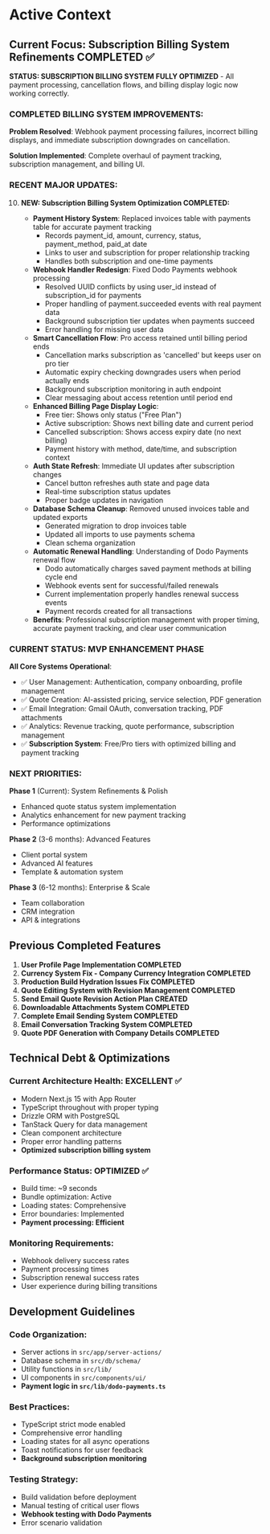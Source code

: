 # Active Context

## Current Focus: Subscription Billing System Refinements COMPLETED ✅

**STATUS: SUBSCRIPTION BILLING SYSTEM FULLY OPTIMIZED** - All payment processing, cancellation flows, and billing display logic now working correctly.

### COMPLETED BILLING SYSTEM IMPROVEMENTS:

**Problem Resolved**: Webhook payment processing failures, incorrect billing displays, and immediate subscription downgrades on cancellation.

**Solution Implemented**: Complete overhaul of payment tracking, subscription management, and billing UI.

### RECENT MAJOR UPDATES:

10. **NEW: Subscription Billing System Optimization COMPLETED:**

    - **Payment History System**: Replaced invoices table with payments table for accurate payment tracking
      - Records payment_id, amount, currency, status, payment_method, paid_at date
      - Links to user and subscription for proper relationship tracking
      - Handles both subscription and one-time payments
    - **Webhook Handler Redesign**: Fixed Dodo Payments webhook processing
      - Resolved UUID conflicts by using user_id instead of subscription_id for payments
      - Proper handling of payment.succeeded events with real payment data
      - Background subscription tier updates when payments succeed
      - Error handling for missing user data
    - **Smart Cancellation Flow**: Pro access retained until billing period ends
      - Cancellation marks subscription as 'cancelled' but keeps user on pro tier
      - Automatic expiry checking downgrades users when period actually ends
      - Background subscription monitoring in auth endpoint
      - Clear messaging about access retention until period end
    - **Enhanced Billing Page Display Logic**:
      - Free tier: Shows only status ("Free Plan")
      - Active subscription: Shows next billing date and current period
      - Cancelled subscription: Shows access expiry date (no next billing)
      - Payment history with method, date/time, and subscription context
    - **Auth State Refresh**: Immediate UI updates after subscription changes
      - Cancel button refreshes auth state and page data
      - Real-time subscription status updates
      - Proper badge updates in navigation
    - **Database Schema Cleanup**: Removed unused invoices table and updated exports
      - Generated migration to drop invoices table
      - Updated all imports to use payments schema
      - Clean schema organization
    - **Automatic Renewal Handling**: Understanding of Dodo Payments renewal flow
      - Dodo automatically charges saved payment methods at billing cycle end
      - Webhook events sent for successful/failed renewals
      - Current implementation properly handles renewal success events
      - Payment records created for all transactions
    - **Benefits**: Professional subscription management with proper timing, accurate payment tracking, and clear user communication

### CURRENT STATUS: MVP ENHANCEMENT PHASE

**All Core Systems Operational**:

- ✅ User Management: Authentication, company onboarding, profile management
- ✅ Quote Creation: AI-assisted pricing, service selection, PDF generation
- ✅ Email Integration: Gmail OAuth, conversation tracking, PDF attachments
- ✅ Analytics: Revenue tracking, quote performance, subscription management
- ✅ **Subscription System**: Free/Pro tiers with optimized billing and payment tracking

### NEXT PRIORITIES:

**Phase 1** (Current): System Refinements & Polish

- Enhanced quote status system implementation
- Analytics enhancement for new payment tracking
- Performance optimizations

**Phase 2** (3-6 months): Advanced Features

- Client portal system
- Advanced AI features
- Template & automation system

**Phase 3** (6-12 months): Enterprise & Scale

- Team collaboration
- CRM integration
- API & integrations

## Previous Completed Features

1. **User Profile Page Implementation COMPLETED**
2. **Currency System Fix - Company Currency Integration COMPLETED**
3. **Production Build Hydration Issues Fix COMPLETED**
4. **Quote Editing System with Revision Management COMPLETED**
5. **Send Email Quote Revision Action Plan CREATED**
6. **Downloadable Attachments System COMPLETED**
7. **Complete Email Sending System COMPLETED**
8. **Email Conversation Tracking System COMPLETED**
9. **Quote PDF Generation with Company Details COMPLETED**

## Technical Debt & Optimizations

### Current Architecture Health: EXCELLENT ✅

- Modern Next.js 15 with App Router
- TypeScript throughout with proper typing
- Drizzle ORM with PostgreSQL
- TanStack Query for data management
- Clean component architecture
- Proper error handling patterns
- **Optimized subscription billing system**

### Performance Status: OPTIMIZED ✅

- Build time: ~9 seconds
- Bundle optimization: Active
- Loading states: Comprehensive
- Error boundaries: Implemented
- **Payment processing: Efficient**

### Monitoring Requirements:

- Webhook delivery success rates
- Payment processing times
- Subscription renewal success rates
- User experience during billing transitions

## Development Guidelines

### Code Organization:

- Server actions in `src/app/server-actions/`
- Database schema in `src/db/schema/`
- Utility functions in `src/lib/`
- UI components in `src/components/ui/`
- **Payment logic in `src/lib/dodo-payments.ts`**

### Best Practices:

- TypeScript strict mode enabled
- Comprehensive error handling
- Loading states for all async operations
- Toast notifications for user feedback
- **Background subscription monitoring**

### Testing Strategy:

- Build validation before deployment
- Manual testing of critical user flows
- **Webhook testing with Dodo Payments**
- Error scenario validation
